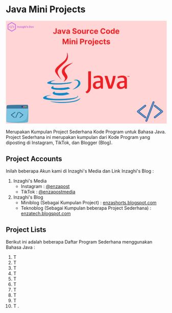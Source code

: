 # Java Mini Projects

![Java Source Code Mini Projects](/images/java-source-code-mini-projects.png)

Merupakan Kumpulan Project Sederhana Kode Program untuk Bahasa Java. Project Sederhana ini merupakan kumpulan dari Kode Program yang diposting di Instagram, TikTok, dan Blogger (Blog).

## Project Accounts

Inilah beberapa Akun kami di Inzaghi's Media dan Link Inzaghi's Blog :

1. Inzaghi's Media
   * Instagram : [@enzapost](https://www.instagram.com/enzapost)
   * TikTok : [@enzapostmedia](https://www.tiktok.com/@enzapostmedia)
2. Inzaghi's Blog
   * Miniblog (Sebagai Kumpulan Project) : [enzashorts.blogspot.com](https://enzashorts.blogspot.com)
   * Teknoblog (Sebagai Kumpulan beberapa Project Sederhana) : [enzatech.blogspot.com](https://enzatech.blogspot.com)

## Project Lists

Berikut ini adalah beberapa Daftar Program Sederhana menggunakan Bahasa Java :
1. T
2. T
3. T
4. T
5. T
6. T
7. T
8. T
9. T
10. T
.
